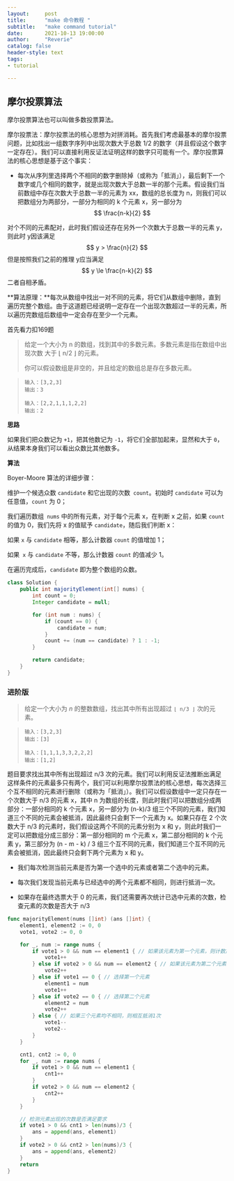 ```yaml
---
layout:     post
title:      "make 命令教程 "
subtitle:   "make command tutorial"
date:       2021-10-13 19:00:00
author:     "Reverie"
catalog: false
header-style: text
tags:
- tutorial

---
```


## 摩尔投票算法

摩尔投票算法也可以叫做多数投票算法。

摩尔投票法：摩尔投票法的核心思想为对拼消耗。首先我们考虑最基本的摩尔投票问题，比如找出一组数字序列中出现次数大于总数 1/2 的数字（并且假设这个数字一定存在）。我们可以直接利用反证法证明这样的数字只可能有一个。摩尔投票算法的核心思想是基于这个事实：

- 每次从序列里选择两个不相同的数字删除掉（或称为「抵消」），最后剩下一个数字或几个相同的数字，就是出现次数大于总数一半的那个元素。假设我们当前数组中存在次数大于总数一半的元素为 xx，数组的总长度为 n，则我们可以把数组分为两部分，一部分为相同的 k 个元素 x，另一部分为 
  $$
  \frac{n-k}{2}
  $$

 对个不同的元素配对，此时我们假设还存在另外一个次数大于总数一半的元素 y，则此时 y因该满足 
$$
y > \frac{n}{2}
$$
 但是按照我们之前的推理 y应当满足 
$$
y \le \frac{n-k}{2}
$$
二者自相矛盾。

**算法原理：**每次从数组中找出一对不同的元素，将它们从数组中删除，直到遍历完整个数组。由于这道题已经说明一定存在一个出现次数超过一半的元素，所以遍历完数组后数组中一定会存在至少一个元素。

首先看力扣169题

[多数元素]: https://leetcode-cn.com/problems/majority-element/	"多数元素"

>给定一个大小为 n 的数组，找到其中的多数元素。多数元素是指在数组中出现次数 大于 ⌊ n/2 ⌋ 的元素。
>
>你可以假设数组是非空的，并且给定的数组总是存在多数元素。
>

> ```
> 输入：[3,2,3]
> 输出：3
> 
> 输入：[2,2,1,1,1,2,2]
> 输出：2
> ```

**思路**

如果我们把众数记为 `+1`，把其他数记为 `-1`，将它们全部加起来，显然和大于 `0`，从结果本身我们可以看出众数比其他数多。

**算法**

Boyer-Moore 算法的详细步骤：

维护一个候选众数 `candidate` 和它出现的次数` count`。初始时 `candidate` 可以为任意值，`count` 为 0；

我们遍历数组` nums` 中的所有元素，对于每个元素 x，在判断 x 之前，如果 `count` 的值为 0，我们先将 x 的值赋予 `candidate`，随后我们判断 x：

如果 `x` 与 `candidate` 相等，那么计数器 `count` 的值增加 1；

如果` x` 与 `candidate` 不等，那么计数器 `count` 的值减少 1。

在遍历完成后，`candidate` 即为整个数组的众数。

```java
class Solution {
    public int majorityElement(int[] nums) {
        int count = 0;
        Integer candidate = null;

        for (int num : nums) {
            if (count == 0) {
                candidate = num;
            }
            count += (num == candidate) ? 1 : -1;
        }

        return candidate;
    }
}
```



### 进阶版

[多数元素II]: https://leetcode-cn.com/problems/majority-element-ii/

> 给定一个大小为 *n* 的整数数组，找出其中所有出现超过 `⌊ n/3 ⌋` 次的元素。

> ```
> 输入：[3,2,3]
> 输出：[3]
> 
> 输入：[1,1,1,3,3,2,2,2]
> 输出：[1,2]
> ```

题目要求找出其中所有出现超过 n/3 次的元素。我们可以利用反证法推断出满足这样条件的元素最多只有两个，我们可以利用摩尔投票法的核心思想，每次选择三个互不相同的元素进行删除（或称为「抵消」）。我们可以假设数组中一定只存在一个次数大于 n/3 的元素 x，其中 n 为数组的长度，则此时我们可以把数组分成两部分：一部分相同的 k 个元素 x，另一部分为 (n-k)/3 组三个不同的元素，我们知道三个不同的元素会被抵消，因此最终只会剩下一个元素为 x。如果只存在 2 个次数大于 n/3 的元素时，我们假设这两个不同的元素分别为 x 和 y，则此时我们一定可以把数组分成三部分：第一部分相同的 m 个元素 x，第二部分相同的 k 个元素 y，第三部分为 (n - m - k) / 3 组三个互不同的元素，我们知道三个互不同的元素会被抵消，因此最终只会剩下两个元素为 x 和 y。

- 我们每次检测当前元素是否为第一个选中的元素或者第二个选中的元素。

- 每次我们发现当前元素与已经选中的两个元素都不相同，则进行抵消一次。

- 如果存在最终选票大于 0 的元素，我们还需要再次统计已选中元素的次数，检查元素的次数是否大于 n/3

```go
func majorityElement(nums []int) (ans []int) {
    element1, element2 := 0, 0
    vote1, vote2 := 0, 0

    for _, num := range nums {
        if vote1 > 0 && num == element1 { // 如果该元素为第一个元素，则计数加1
            vote1++
        } else if vote2 > 0 && num == element2 { // 如果该元素为第二个元素，则计数加1
            vote2++
        } else if vote1 == 0 { // 选择第一个元素
            element1 = num
            vote1++
        } else if vote2 == 0 { // 选择第二个元素
            element2 = num
            vote2++
        } else { // 如果三个元素均不相同，则相互抵消1次
            vote1--
            vote2--
        }
    }

    cnt1, cnt2 := 0, 0
    for _, num := range nums {
        if vote1 > 0 && num == element1 {
            cnt1++
        }
        if vote2 > 0 && num == element2 {
            cnt2++
        }
    }

    // 检测元素出现的次数是否满足要求
    if vote1 > 0 && cnt1 > len(nums)/3 {
        ans = append(ans, element1)
    }
    if vote2 > 0 && cnt2 > len(nums)/3 {
        ans = append(ans, element2)
    }
    return
}
```


